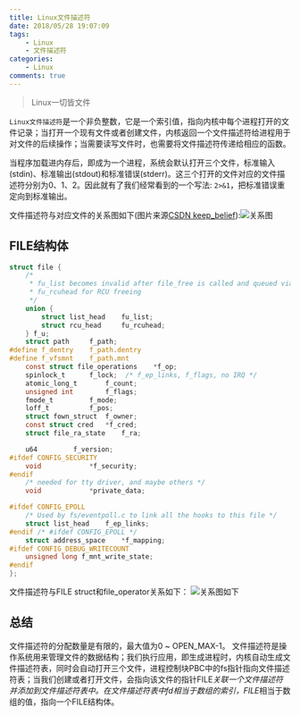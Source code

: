 ```yaml
---
title: Linux文件描述符
date: 2018/05/28 19:07:09
tags:
    - Linux
    - 文件描述符
categories:
    - Linux
comments: true
---
```


> Linux一切皆文件

`Linux文件描述符`是一个非负整数，它是一个索引值，指向内核中每个进程打开的文件记录；当打开一个现有文件或者创建文件，内核返回一个文件描述符给进程用于对文件的后续操作；当需要读写文件时，也需要将文件描述符传递给相应的函数。
<!-- more -->
当程序加载进内存后，即成为一个进程，系统会默认打开三个文件，标准输入(stdin)、标准输出(stdout)和标准错误(stderr)。这三个打开的文件对应的文件描述符分别为0、1、2。因此就有了我们经常看到的一个写法: `2>&1`，把标准错误重定向到标准输出。

文件描述符与对应文件的关系图如下(图片来源[CSDN keep_belief](https://blog.csdn.net/qq_34992845/article/details/71446333)):![关系图](https://img-blog.csdn.net/20170509121308111?watermark/2/text/aHR0cDovL2Jsb2cuY3Nkbi5uZXQvcXFfMzQ5OTI4NDU=/font/5a6L5L2T/fontsize/400/fill/I0JBQkFCMA==/dissolve/70/gravity/SouthEast)

## FILE结构体
```c
struct file {
    /*
     * fu_list becomes invalid after file_free is called and queued via
     * fu_rcuhead for RCU freeing
     */
    union {
        struct list_head    fu_list;
        struct rcu_head     fu_rcuhead;
    } f_u;
    struct path     f_path;
#define f_dentry    f_path.dentry
#define f_vfsmnt    f_path.mnt
    const struct file_operations    *f_op;
    spinlock_t      f_lock;  /* f_ep_links, f_flags, no IRQ */
    atomic_long_t       f_count;
    unsigned int        f_flags;
    fmode_t         f_mode;
    loff_t          f_pos;
    struct fown_struct  f_owner;
    const struct cred   *f_cred;
    struct file_ra_state    f_ra;

    u64         f_version;
#ifdef CONFIG_SECURITY
    void            *f_security;
#endif
    /* needed for tty driver, and maybe others */
    void            *private_data;

#ifdef CONFIG_EPOLL
    /* Used by fs/eventpoll.c to link all the hooks to this file */
    struct list_head    f_ep_links;
#endif /* #ifdef CONFIG_EPOLL */
    struct address_space    *f_mapping;
#ifdef CONFIG_DEBUG_WRITECOUNT
    unsigned long f_mnt_write_state;
#endif
};
```

文件描述符与FILE struct和file_operator关系如下：
![关系图如下](https://wechat-lvyun.oss-cn-shenzhen.aliyuncs.com/%E6%9C%AA%E5%91%BD%E5%90%8D%E6%96%87%E4%BB%B6.png?Expires=1527514942&OSSAccessKeyId=TMP.AQEUc_bURUf15ynTngG2tV3uao75kBMoXtD9ybhBvzJ5BWUv3iXBSaSMourLADAtAhRLrY9sJbmw_5qIA33PtYbgAVAF4wIVAMUgnjqoG5Z6IdaL_B9JEDgLM8a8&Signature=Su1Fp1sQUHINWU%2B6tzMDjZ0beB0%3D)

## 总结
文件描述符的分配数量是有限的，最大值为0 ~ OPEN_MAX-1。
文件描述符是操作系统用来管理文件的数据结构；我们执行应用，即生成进程时，内核自动生成文件描述符表，同时会自动打开三个文件，进程控制块PBC中的fs指针指向文件描述符表；当我们创建或者打开文件，会指向该文件的指针FILE*关联一个文件描述符并添加到文件描述符表中。在文件描述符表中fd相当于数组的索引，FILE*相当于数组的值，指向一个FILE结构体。
